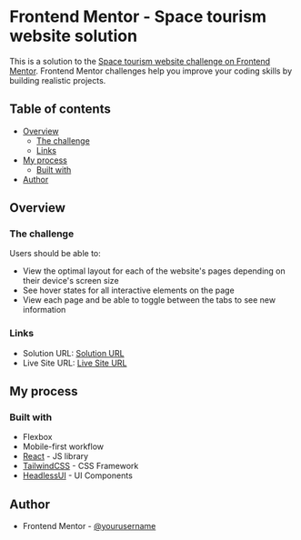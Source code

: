 # Frontend Mentor - Space tourism website solution

This is a solution to the [Space tourism website challenge on Frontend Mentor](https://www.frontendmentor.io/challenges/space-tourism-multipage-website-gRWj1URZ3). Frontend Mentor challenges help you improve your coding skills by building realistic projects.

## Table of contents

- [Overview](#overview)
  - [The challenge](#the-challenge)
  - [Links](#links)
- [My process](#my-process)
  - [Built with](#built-with)
- [Author](#author)

## Overview

### The challenge

Users should be able to:

- View the optimal layout for each of the website's pages depending on their device's screen size
- See hover states for all interactive elements on the page
- View each page and be able to toggle between the tabs to see new information

### Links

- Solution URL: [Solution URL](https://www.frontendmentor.io/solutions/responsive-layout-space-tourism-web-page-using-reactjs-and-tailwindcss-592kGRf2Ya)
- Live Site URL: [Live Site URL](https://frontendmentor-space-gray.vercel.app/)

## My process

### Built with

- Flexbox
- Mobile-first workflow
- [React](https://reactjs.org/) - JS library
- [TailwindCSS](https://tailwindcss.com/) - CSS Framework
- [HeadlessUI](https://headlessui.com/) - UI Components

## Author

- Frontend Mentor - [@yourusername](https://www.frontendmentor.io/profile/yourusername)

